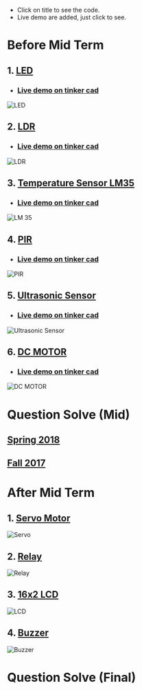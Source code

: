 - Click on title to see the code.
- Live demo are added, just click to see.

# Before Mid Term
## 1. [LED](https://github.com/Sanzidikawsar/arduino-for-mid-term/blob/master/LED/LED.ino)
* ### [Live demo on tinker cad](https://www.tinkercad.com/things/4dr6OWuTNVF)
![LED](https://github.com/Sanzidikawsar/arduino-for-mid-term/blob/master/LED/LED.png "LED")

<!---
## 2. [Push Button](https://github.com/Sanzidikawsar/arduino-for-mid-term/blob/master/push_button/push_button.ino)
* ### [Live demo on tinker cad](https://www.tinkercad.com/things/6yByNwdxdRy)
![Push Button](https://github.com/Sanzidikawsar/arduino-for-mid-term/blob/master/push_button/push_button.png "Push Button")
-->

## 2. [LDR](https://github.com/Sanzidikawsar/arduino-for-mid-term/blob/master/LDR/LDR.ino)
* ### [Live demo on tinker cad](https://www.tinkercad.com/things/9slv4Xavy6K-ldr)
![LDR](https://github.com/Sanzidikawsar/arduino-for-mid-term/blob/master/LDR/LDR.png "LDR")

## 3. [Temperature Sensor LM35](https://github.com/Sanzidikawsar/arduino-for-mid-term/blob/master/Temperature_Sensor_LM35/LM_35.ino)
* ### [Live demo on tinker cad](https://www.tinkercad.com/things/7FsKzQ5oui3)
![LM 35](https://github.com/Sanzidikawsar/arduino-for-mid-term/blob/master/Temperature_Sensor_LM35/LM_35.png "LM 35")

## 4. [PIR](https://github.com/Sanzidikawsar/arduino-for-mid-term/blob/master/PIR/PIR.ino)
* ### [Live demo on tinker cad](https://www.tinkercad.com/things/8Ntsh37D9JU)
![PIR](https://github.com/Sanzidikawsar/arduino-for-mid-term/blob/master/PIR/PIR_alt.png "PIR")

## 5. [Ultrasonic Sensor](https://github.com/Sanzidikawsar/arduino-for-mid-term/blob/master/ultrasonic_sonar/ultrasonic.ino)
* ### [Live demo on tinker cad](https://www.tinkercad.com/things/2LilNCa5VKi)
![Ultrasonic Sensor](https://github.com/Sanzidikawsar/arduino-for-mid-term/blob/master/ultrasonic_sonar/ultrasonic.png "Untrasonic")

## 6. [DC MOTOR](https://github.com/Sanzidikawsar/arduino-for-mid-term/blob/master/Motor_L293D/motor.ino)
* ### [Live demo on tinker cad](https://www.tinkercad.com/things/jJJZScPVqra)
![DC MOTOR](https://github.com/Sanzidikawsar/arduino-for-mid-term/blob/master/Motor_L293D/motor.png "MOTOR")

<!--- 
### 7.1 [MOTOR With LM7805](https://github.com/Sanzidikawsar/arduino-for-mid-term/blob/master/Motor_L293D/motor.ino)
* ### [Live demo on tinker cad](https://www.tinkercad.com/things/57fTUxPHIHg)
![MOTOR With LM7805](https://github.com/Sanzidikawsar/arduino-for-mid-term/blob/master/Motor_L293D/MOTORwithLM7805.png "MOTOR With LM7805")
-->
# Question Solve (Mid)
## [Spring 2018](https://github.com/ShahariarRabby/Arduino-Practice/tree/master/Question_Solve/Spring18)
## [Fall 2017](https://github.com/ShahariarRabby/Arduino-Practice/tree/master/Question_Solve/Fall17)


# After Mid Term
<!---
## 1. [LED](https://github.com/Sanzidikawsar/arduino-for-mid-term/blob/master/LED/LED.ino)
* ### [Live demo on tinker cad](https://www.tinkercad.com/things/4dr6OWuTNVF)
![LED](https://github.com/Sanzidikawsar/arduino-for-mid-term/blob/master/LED/LED.png "LED")

## 2. [Push Button](https://github.com/Sanzidikawsar/arduino-for-mid-term/blob/master/push_button/push_button.ino)
* ### [Live demo on tinker cad](https://www.tinkercad.com/things/6yByNwdxdRy)
![Push Button](https://github.com/Sanzidikawsar/arduino-for-mid-term/blob/master/push_button/push_button.png "Push Button")
-->
## 1. [Servo Motor](https://github.com/Sanzidikawsar/arduino-for-mid-term/blob/master/Servo/Servo.ino)
![Servo](https://github.com/Sanzidikawsar/arduino-for-mid-term/blob/master/Servo/Servo.png "Servo")

## 2. [Relay](https://github.com/Sanzidikawsar/arduino-for-mid-term/blob/master/Relay/Relay.ino)
![Relay](https://github.com/Sanzidikawsar/arduino-for-mid-term/blob/master/Relay/Relay.png "Relay")

## 3. [16x2 LCD](https://github.com/Sanzidikawsar/arduino-for-mid-term/blob/master/LCD/LCD.ino)
![LCD](https://github.com/Sanzidikawsar/arduino-for-mid-term/blob/master/LCD/LCD.png "LCD")

## 4. [Buzzer](https://github.com/Sanzidikawsar/arduino-for-mid-term/blob/master/Buzzer/Buzzer.ino)
![Buzzer](https://github.com/Sanzidikawsar/arduino-for-mid-term/blob/master/Buzzer/Buzzer.png "Buzzer")


# Question Solve (Final)
